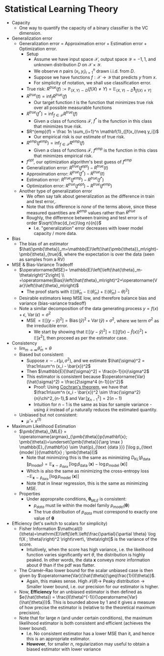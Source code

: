 # Statistical Learning Theory

* Capacity
  * One way to quantify the capacity of a binary classifier is the VC dimension.
* Generalization error
  * Generalization error = Approximation error + Estimation error + Optimization error. 
    * Setup
      * Assume we have input space $\mathcal{X}$, output space $\mathcal{Y} = {-1,1}$, and unknown distribution $D$ on $\mathcal{X} \times \mathcal{Y}$. 
      * We observe $n$ pairs ${(x_i, y_i)}_{i=1}^n$ drawn i.i.d. from $D$. 
      * Suppose we have functions $f : \mathcal{X} \rightarrow \mathcal{Y}$ that predicts $y$ from $x$. 
      * For simplicity of notation, we shall use classification error.
    * True risk: $R^{true}(f) := \mathbb{P}_{(X,Y) \sim D}(f(X) \neq Y) = \mathbb{E}_{(X,Y) \sim D}\mathbf{1}_{[f(X)\neq Y]}$
    * $R^{true}(t) = \inf_fR^{true}(f)$
      * Our target function $t$ is the function that minimizes true risk over all possible measurable functions
    * $R^{true}(f^*) = \inf_{f \in \mathcal{F}}R^{true}(f)$
      * Given a class of functions $\mathcal{F}$, $f^*$ is the function in this class that minimizes true risk. 
    * $R^{emp}(f) = \frac 1n \sum_{i=1}^n \mathbf{1}_{[f(x_i)\neq y_i]}$
      * Our empirical risk is our estimate of true risk. 
    * $R^{emp}(f^{emp}) = \inf_{f \in \mathcal{F}}R^{emp}(f)$
      * Given a class of functions $\mathcal{F}$, $f^{emp}$ is the function in this class that minimizes empirical risk. 
    * $f^{opt}$, our optimization algorithm's best guess of $f^{emp}$
    * Generalization error: $R^{true}(f^{opt}) - R^{true}(t)$
    * Approximation error: $R^{true}(f^*) - R^{true}(t)$
    * Estimation error: $R^{true}(f^{emp}) - R^{true}(f^*)$
    * Optimization error: $R^{true}(f^{opt}) - R^{true}(f^{emp})$
  * Another type of generalization error
    * We often say talk about generalization as the difference in train and test error,.
    * Note that this difference is _none_ of the terms above, since these measured quantities are $R^{emp}$ values rather than $R^{true}$
    * Roughly, the difference between training and test error is of order $\sqrt{\frac{d_{vc}\log n}{n}}$
      * I.e. "generalization" error decreases with lower model capacity / more data.
* Bias
  * The bias of an estimator $\hat{\pmb{\theta}}_m=\mathbb{E}\left(\hat{\pmb{\theta}}_m\right)-\pmb{\theta}_{true}$, where the expectation is over the data (seen as samples from a RV)
* MSE & Bias-Variance Tradeoff
  * $\operatorname{MSE}= \mathbb{E}\left[\left(\hat{\theta}_m-\theta\right)^2\right] \\ =\operatorname{Bias}\left(\hat{\theta}_m\right)^2+\operatorname{Var}\left(\hat{\theta}_m\right)$
    * The proof starts with $\mathbb{E}\left[\left(\hat{\theta}_m-\mathbb{E}(\hat{\theta}_m) + \mathbb{E}(\hat{\theta}_m) -\theta\right)^2\right]$
  * Desirable estimators keep MSE low, and therefore balance bias and variance (bias-variance tradeoff)
  * Note a similar decomposition of the data generating process $y = f(x) + \epsilon$, $\operatorname{Var}(\epsilon) = \sigma^2$
    * $\operatorname{MSE} = \mathbb{E}[(y-\hat{y})^2] = \operatorname{Bias}(\hat{y})^2+\operatorname{Var}(\hat{y})+\sigma^2$, where we term $\sigma^2$ as the irreducible error.
      * We start by showing that $\mathbb{E}[(y-\hat{y})^2] = \mathbb{E}[(f(x)-\hat{f}(x))^2] + \mathbb{E}[\epsilon^2]$, then proceed as per the estimator case.
* Consistency
  * $\operatorname{lim}_{m \rightarrow \infty} \hat{\theta}_m=\theta$
  * Biased but consistent: 
    * Suppose $x \sim \mathcal{N}(\mu, \sigma^2)$, and we estimate $\hat{\sigma}^2 = \frac1n\sum^n (x_i - \bar{x})^2$
    * Then $\mathbb{E}[\hat{\sigma}^2] = \frac{n-1}{n}\sigma^2$
    * This estimator is consistent because $\operatorname{Var}(\hat{\sigma}^2) = \frac{2\sigma^4 (n-1)}{n^2}$
      * Proof: Using [Cochran's theorem](https://en.wikipedia.org/wiki/Cochran%27s_theorem#Sample_mean_and_sample_variance), we have that $\frac1n\sum^n (x_i - \bar{x})^2 \sim \frac{\sigma^2}{n}\chi^2_{n-1},$ and $\operatorname{Var}[\chi^2_{n-1}] = 2(n-1)$
      * Intuition for $n-1$ is the same as bias for sample variance - using $\bar{x}$ instead of $\mu$ naturally reduces the estimated quantity.
  * Unbiased but not consistent:
    * $\hat{\mu} = x^{(1)}$
* Maximum Likelihood Estimation
  * $\pmb{\theta}_{MLE} = \operatorname{argmax}_{\pmb{\theta}}p(\mathbf{x}; \pmb{\theta})=\underset{\pmb{\theta}}{\arg \max } \mathbb{E}_{\mathbf{x} \sim \hat{p}_{\text {data }}} [\log p_{\text {model }}(\mathbf{x} ; \pmb{\theta})]$
    * Note that minimizing this is the same as minimizing $D_{\mathrm{KL}}\left(\hat{p}_{\text {data }} \| p_{\text {model}}\right)=\mathbb{E}_{\mathbf{x} \sim \hat{p}_{\text {data }}}\left[\log \hat{p}_{\text {data }}(\mathbf{x})-\log p_{\text {model }}(\mathbf{x})\right]$
    * Which is also the same as minimizing the cross-entropy loss $-\mathbb{E}_{\mathbf{x} \sim \hat{p}_{\text {data }}}\left[\log p_{\text {model }}(\mathbf{x})\right]$
    * Note that in linear regression, this is the same as minimizing MSE.
  * Properties
    * Under appropraite conditions, $\pmb{\theta}_{MLE}$ is consistent:
      * $p_{data}$ must lie within the model family $p_{model}(\pmb{\theta})$
      * The true distribution of $p_{data}$ must correspond to exactly one value of $\pmb{\theta}$
* Efficiency (let's switch to scalars for simplicity)
  * Fisher Information $\mathcal{I}(\theta)=\mathrm{E}\left[\left.\left(\frac{\partial}{\partial \theta} \log f(X ; \theta)\right)^2 \right\rvert\, \theta\right]$ is the variance of the score.
    * Intuitively, when the score has high variance, i.e. the likelihood function varies significantly wrt $\theta$, the distribution is highly peaked. In other words, the data $\mathbf{x}$ conveys _more_ information about $\theta$ than if the pdf was flatter. 
  * The Cramér–Rao lower bound for the scalar unbiased case is then given by $\operatorname{Var}(\hat{\theta})\geq\frac{1}{I(\theta)}$.
    * Again, this makes sense. High $\mathcal{I}(\theta) \rightarrow$ Peaky distribution $\rightarrow$ Smaller lower bound, i.e. our precision for our estimator is higher. 
  * Now, **Efficiency** for an unbiased estimator is then defined as $e(\hat{\theta}) = \frac{I(\theta)^{-1}}{\operatorname{Var}(\hat{\theta})}$. This is bounded above by 1 and it gives a measure of how precise the estimator is (relative to the theoretical maximum precision).
  * Note that for large $n$ (and under certain conditions), the maximum likelihood estimator is both consistent and efficient (achieves the lower bound). 
    * I.e. No consistent estimator has a lower MSE than it, and hence this is an appropriate estimator.
    * **However**, for smaller $n$, regularization may useful to obtain a biased estimator with lower variance